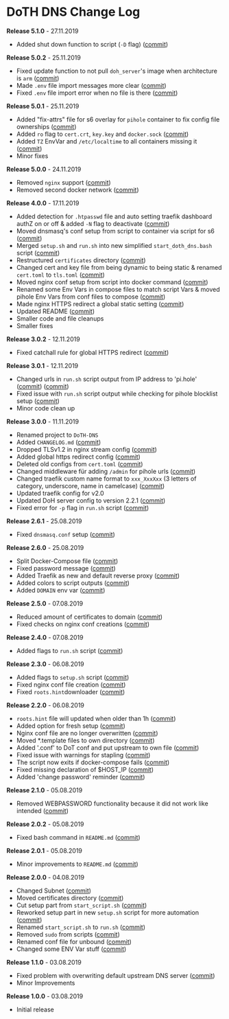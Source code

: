 # DoTH DNS Change Log

**Release 5.1.0** - 27.11.2019
- Added shut down function to script (`-D` flag) ([commit](https://github.com/Cielquan/DoTH-DNS/commit/2d00c4c7c751f746cc577b869244a125a3153b8f))

**Release 5.0.2** - 25.11.2019
- Fixed update function to not pull `doh_server`'s image when architecture is `arm` ([commit](https://github.com/Cielquan/DoTH-DNS/commit/5969d1e394212c647fd2f43e42889485cc08d584))
- Made `.env` file import messages more clear ([commit](https://github.com/Cielquan/DoTH-DNS/commit/ae21fc2a2e1deef6d2c2408338285287005178c7))
- Fixed `.env` file import error when no file is there ([commit](https://github.com/Cielquan/DoTH-DNS/commit/6b84f3026679bc361c8c4f79e4ddd25b7877c9fe))

**Release 5.0.1** - 25.11.2019
- Added "fix-attrs" file for s6 overlay for `pihole` container to fix config file ownerships ([commit](https://github.com/Cielquan/DoTH-DNS/commit/f4b302f57670a34331f547256a53abff3cbd1744))
- Added `ro` flag to `cert.crt`, `key.key` and `docker.sock` ([commit](https://github.com/Cielquan/DoTH-DNS/commit/34d55434e821eddf8a202f2990906ed52cca617a))
- Added `TZ` EnvVar and `/etc/localtime` to all containers missing it ([commit](https://github.com/Cielquan/DoTH-DNS/commit/2629da5b0decfbcdb8e7c6bc6a2fae3d3c06609c))
- Minor fixes

**Release 5.0.0** - 24.11.2019
- Removed `nginx` support ([commit](https://github.com/Cielquan/DoTH-DNS/commit/e63567409815e0c511353baee5593a9d888f4d43))
- Removed second docker network ([commit](https://github.com/Cielquan/DoTH-DNS/commit/4beb000a6d79e01eff459d09816aa3fc3ae2d60b))

**Release 4.0.0** - 17.11.2019
- Added detection for `.htpasswd` file and auto setting traefik dashboard authZ on or off & added `-N` flag to deactivate ([commit](https://github.com/Cielquan/DoTH-DNS/commit/51d24cef59aeb485e7b403fea9e996424d34bd9b))
- Moved dnsmasq's conf setup from script to container via script for s6 ([commit](https://github.com/Cielquan/DoTH-DNS/commit/0971352710634728599221745460ed3260b2419e))
- Merged `setup.sh` and `run.sh` into new simplified `start_doth_dns.bash` script ([commit](https://github.com/Cielquan/DoTH-DNS/commit/1442597736ff25eeeafc587345d2500a824d7d6e))
- Restructured `certificates` directory ([commit](https://github.com/Cielquan/DoTH-DNS/commit/43991d4091c3df069d7e3ba16f8aed83b8537cae)) 
- Changed cert and key file from being dynamic to being static & renamed `cert.toml` to `tls.toml` ([commit](https://github.com/Cielquan/DoTH-DNS/commit/32ae66d1b0290c04129e4c8f3a412c341bf4393d))
- Moved nginx conf setup from script into docker command ([commit](https://github.com/Cielquan/DoTH-DNS/commit/4848143d21287dda2605724b45d3c4b16cf0c3ae))
- Renamed some Env Vars in compose files to match script Vars & moved pihole Env Vars from conf files to compose ([commit](https://github.com/Cielquan/DoTH-DNS/commit/a54283a593ce9252f6756cec90a9fec67003e6fd))
- Made nginx HTTPS redirect a global static setting ([commit](https://github.com/Cielquan/DoTH-DNS/commit/b0ff0723df0cef27712d5e016621842bbea23599))
- Updated README ([commit](https://github.com/Cielquan/DoTH-DNS/commit/490a72a0dfd25ec88fe76535edf6ea7724fed556))
- Smaller code and file cleanups
- Smaller fixes

**Release 3.0.2** - 12.11.2019
- Fixed catchall rule for global HTTPS redirect ([commit](https://github.com/Cielquan/DoTH-DNS/commit/15cc7c9306e05c4361d8477272db0dc50af29d0c))

**Release 3.0.1** - 12.11.2019
- Changed urls in `run.sh` script output from IP address to 'pi.hole' ([commit](https://github.com/Cielquan/DoTH-DNS/commit/cca5f92366388119563c9a5bb33039c702205f6f)) ([commit](https://github.com/Cielquan/DoTH-DNS/commit/28b2536bd7d493a0d61c19b2c2bcdff51f1484d9))
- Fixed issue with `run.sh` script output while checking for pihole blocklist setup ([commit](https://github.com/Cielquan/DoTH-DNS/commit/7498f82113ff8f613268ecbad5c1f0429eb8dfc8))
- Minor code clean up

**Release 3.0.0** - 11.11.2019
- Renamed project to `DoTH-DNS`
- Added `CHANGELOG.md` ([commit](https://github.com/Cielquan/DoTH-DNS/commit/6e8dada6eaa2316508b4d95bc658cde900969d0b))
- Dropped TLSv1.2 in nginx stream config ([commit](https://github.com/Cielquan/DoTH-DNS/commit/0ab8f5f83ac02a7ccc70df8d7b7e0508ba2cb008))
- Added global https redirect config ([commit](https://github.com/Cielquan/DoTH-DNS/commit/05a2cd61040724960348a3a5d879056f84734530))
- Deleted old configs from `cert.toml` ([commit](https://github.com/Cielquan/DoTH-DNS/commit/84375bccb4141bbb80267582a3211e29ee155d52))
- Changed middleware für adding `/admin` for pihole urls ([commit](https://github.com/Cielquan/DoTH-DNS/commit/34f6dde5f46a8f4b6500dcd2f0ef7dd8ee95040b))
- Changed traefik custom name format to `xxx_XxxXxx` (3 letters of category, underscore, name in camelcase) ([commit](https://github.com/Cielquan/DoTH-DNS/commit/f90d70f4941edcf2f4d34c2cc3f78508249ac17e))
- Updated traefik config for v2.0
- Updated DoH server config to version 2.2.1 ([commit](https://github.com/Cielquan/DoTH-DNS/commit/212c9e6f3a5688ba40a071b75fb7081a619a1c1c))
- Fixed error for `-p` flag in `run.sh` script ([commit](https://github.com/Cielquan/DoTH-DNS/commit/1eae3b5fb8658022153dc02743887994aa59b447))

**Release 2.6.1** - 25.08.2019
- Fixed `dnsmasq.conf` setup ([commit](https://github.com/Cielquan/DoTH-DNS/commit/5e7f2b0526accb7f2e1faf892962b0a697906c38))

**Release 2.6.0** - 25.08.2019
- Split Docker-Compose file ([commit](https://github.com/Cielquan/DoTH-DNS/commit/ea00a3ebfc946ff858d84a02ae2d9678cb502b14))
- Fixed password message ([commit](https://github.com/Cielquan/DoTH-DNS/commit/5f2f5f0b1d3217132172ea2946c108339f26b596))
- Added Traefik as new and default reverse proxy ([commit](https://github.com/Cielquan/DoTH-DNS/commit/f7f680b1306b5fea358d5d78e90e3ec4111c6ae0))
- Added colors to script outputs ([commit](https://github.com/Cielquan/DoTH-DNS/commit/f7f680b1306b5fea358d5d78e90e3ec4111c6ae0))
- Added `DOMAIN` env var ([commit](https://github.com/Cielquan/DoTH-DNS/commit/7439e7b6e2a02b462b2f7a351c94616eaa8b711f))

**Release 2.5.0** - 07.08.2019
- Reduced amount of certificates to domain ([commit](https://github.com/Cielquan/DoTH-DNS/commit/031d52ddf0098bca91c62c904e44da414df20fa5))
- Fixed checks on nginx conf creations ([commit](https://github.com/Cielquan/DoTH-DNS/commit/cf832e506cd6bf2c5d955e49a37e963a7b5725bf))

**Release 2.4.0** - 07.08.2019
- Added flags to `run.sh` script ([commit](https://github.com/Cielquan/DoTH-DNS/commit/c4232efdb2cdae87a49ecb328e49eea7fd06287e))

**Release 2.3.0** - 06.08.2019
- Added flags to `setup.sh` script ([commit](https://github.com/Cielquan/DoTH-DNS/commit/0c58e1ac135e17b1137ee3ee649a3c4a35dc6727))
- Fixed nginx conf file creation ([commit](https://github.com/Cielquan/DoTH-DNS/commit/636c0a4ea60df39dd03007133995abcfb5dd22fb))
- Fixed `roots.hint`downloader ([commit](https://github.com/Cielquan/DoTH-DNS/commit/535cc44eaad24c4143c3e7eb01836887d0676d3a))

**Release 2.2.0** - 06.08.2019
- `roots.hint` file will updated when older than 1h ([commit](https://github.com/Cielquan/DoTH-DNS/commit/55eb020d321f2c921a76238377710e71b113aaab))
- Added option for fresh setup ([commit](https://github.com/Cielquan/DoTH-DNS/commit/55eb020d321f2c921a76238377710e71b113aaab))
- Nginx conf file are no longer overwritten ([commit](https://github.com/Cielquan/DoTH-DNS/commit/23d62361fd91835265b69caff16a4b9c8203df3b))
- Moved *.template files to own directory ([commit](https://github.com/Cielquan/DoTH-DNS/commit/8ca4b4ef55a352d54f85e3823abc775fcd800d83))
- Added '.conf' to DoT conf and put upstream to own file ([commit](https://github.com/Cielquan/DoTH-DNS/commit/8ca4b4ef55a352d54f85e3823abc775fcd800d83))
- Fixed issue with warnings for stapling ([commit](https://github.com/Cielquan/DoTH-DNS/commit/8ca4b4ef55a352d54f85e3823abc775fcd800d83))
- The script now exits if docker-compose fails ([commit](https://github.com/Cielquan/DoTH-DNS/commit/e6452effbe2d1a4e31faba9a2dfab816b4d26804))
- Fixed missing declaration of $HOST_IP ([commit](https://github.com/Cielquan/DoTH-DNS/commit/e6452effbe2d1a4e31faba9a2dfab816b4d26804))
- Added 'change password' reminder ([commit](https://github.com/Cielquan/DoTH-DNS/commit/e6452effbe2d1a4e31faba9a2dfab816b4d26804))

**Release 2.1.0** - 05.08.2019
- Removed WEBPASSWORD functionality because it did not work like intended ([commit](https://github.com/Cielquan/DoTH-DNS/commit/c603ec96cc13dbab748c1a504f414e8afe2b9a36))

**Release 2.0.2** - 05.08.2019
- Fixed bash command in `README.md` ([commit](https://github.com/Cielquan/DoTH-DNS/commit/ed86aaa2718ab33c885b27b3f153b6465cfcda79))

**Release 2.0.1** - 05.08.2019
- Minor improvements to `README.md` ([commit](https://github.com/Cielquan/DoTH-DNS/commit/d254424dedd7053b2aece03939c78eb70970d376))

**Release 2.0.0** - 04.08.2019
- Changed Subnet ([commit](https://github.com/Cielquan/DoTH-DNS/commit/a5bb6e659ba528922d122e3d669d7459563b1e89))
- Moved certificates directory ([commit](https://github.com/Cielquan/DoTH-DNS/commit/7866d6fd71c5ac6cf9f56666591016c190087ce8))
- Cut setup part from `start_script.sh` ([commit](https://github.com/Cielquan/DoTH-DNS/commit/dcfdb203eb28787aaa81362eee7d2acef409d2bd))
- Reworked setup part in new `setup.sh` script for more automation ([commit](https://github.com/Cielquan/DoTH-DNS/commit/a58be8d660321be2d3a8e219ea632ab31ea2279f))
- Renamed `start_script.sh` to `run.sh` ([commit](https://github.com/Cielquan/DoTH-DNS/commit/f1d537651b147ab106b57d0c7e8a397a556dcb9a))
- Removed `sudo` from scripts ([commit](https://github.com/Cielquan/DoTH-DNS/commit/7e8ff35ac7e372e3941fab32b957074d522fa8a6))
- Renamed conf file for unbound ([commit](https://github.com/Cielquan/DoTH-DNS/commit/0c78b24dd82c1aae2709acd80c3a77396228ac5a))
- Changed some ENV Var stuff ([commit](https://github.com/Cielquan/DoTH-DNS/commit/93f1b97fc71de90f9da73a54aae54254e67acfb5))

**Release 1.1.0** - 03.08.2019
- Fixed problem with overwriting default upstream DNS server ([commit](https://github.com/Cielquan/DoTH-DNS/commit/5fccc19555f6a4fc353a707f780bd734985d8e82))
- Minor Improvements

**Release 1.0.0** - 03.08.2019
- Initial release
